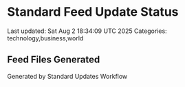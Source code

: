 # Standard Feed Update Status
Last updated: Sat Aug  2 18:34:09 UTC 2025
Categories: technology,business,world

## Feed Files Generated

Generated by Standard Updates Workflow
